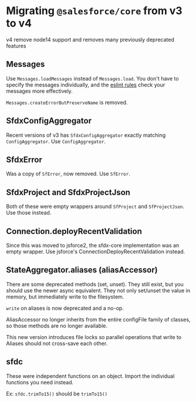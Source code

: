 # Migrating `@salesforce/core` from v3 to v4

v4 remove node14 support and removes many previously deprecated features

## Messages

Use `Messages.loadMessages` instead of `Messages.load`. You don't have to specify the messages individually, and the [eslint rules](https://github.com/salesforcecli/eslint-plugin-sf-plugin) check your messages more effectively.

`Messages.createErrorButPreserveName` is removed.

## SfdxConfigAggregator

Recent versions of v3 has `SfdxConfigAggregator` exactly matching `ConfigAggregator`. Use `ConfigAggregator`.

## SfdxError

Was a copy of `SfError`, now removed. Use `SfError`.

## SfdxProject and SfdxProjectJson

Both of these were empty wrappers around `SfProject` and `SfProjectJson`. Use those instead.

## Connection.deployRecentValidation

Since this was moved to jsforce2, the sfdx-core implementation was an empty wrapper. Use jsforce's ConnectionDeployRecentValidation instead.

## StateAggregator.aliases (aliasAccessor)

There are some deprecated methods (set, unset). They still exist, but you should use the newer async equivalent. They not only set/unset the value in memory, but immediately write to the filesystem.

`write` on aliases is now deprecated and a no-op.

AliasAccessor no longer inherits from the entire configFile family of classes, so those methods are no longer available.

This new version introduces file locks so parallel operations that write to Aliases should not cross-save each other.

## sfdc

These were independent functions on an object. Import the individual functions you need instead.

Ex: `sfdc.trimTo15()` should be `trimTo15()`
